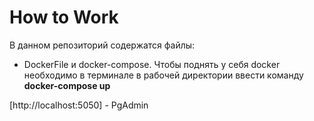 # How to Work

 В данном репозиторий содержатся файлы:
- DockerFile и docker-compose. Чтобы поднять у себя docker необходимо в терминале в рабочей директории ввести команду **docker-compose up**


[http://localhost:5050] - PgAdmin
